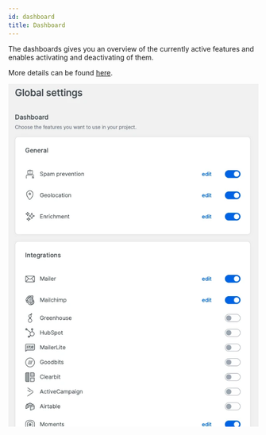 ```yaml
---
id: dashboard
title: Dashboard
---
```


The dashboards gives you an overview of the currently active features and enables activating and deactivating of them.

More details can be found [here](features/dashboard).

![Dashboard screen](/img/forms/dashboard.webp)
